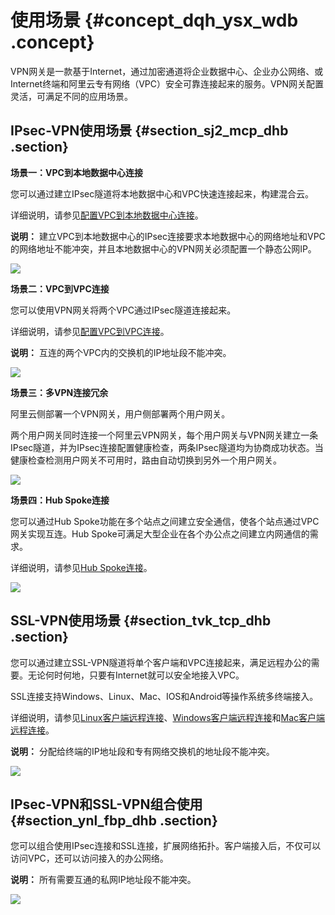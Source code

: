 # 使用场景 {#concept_dqh_ysx_wdb .concept}

VPN网关是一款基于Internet，通过加密通道将企业数据中心、企业办公网络、或Internet终端和阿里云专有网络（VPC）安全可靠连接起来的服务。VPN网关配置灵活，可满足不同的应用场景。

## IPsec-VPN使用场景 {#section_sj2_mcp_dhb .section}

**场景一：VPC到本地数据中心连接**

您可以通过建立IPsec隧道将本地数据中心和VPC快速连接起来，构建混合云。

详细说明，请参见[配置VPC到本地数据中心连接](../../../../../intl.zh-CN/IPsec-VPN入门/建立站点到站点连接.md#)。

**说明：** 建立VPC到本地数据中心的IPsec连接要求本地数据中心的网络地址和VPC的网络地址不能冲突，并且本地数据中心的VPN网关必须配置一个静态公网IP。

![](http://static-aliyun-doc.oss-cn-hangzhou.aliyuncs.com/assets/img/13347/15552932103235_zh-CN.png)

**场景二：VPC到VPC连接**

您可以使用VPN网关将两个VPC通过IPsec隧道连接起来。

详细说明，请参见[配置VPC到VPC连接](../../../../../intl.zh-CN/用户指南/配置IPsec-VPN/配置VPC到VPC连接.md#)。

**说明：** 互连的两个VPC内的交换机的IP地址段不能冲突。

![](http://static-aliyun-doc.oss-cn-hangzhou.aliyuncs.com/assets/img/13347/15552932113237_zh-CN.png)

**场景三：多VPN连接冗余**

阿里云侧部署一个VPN网关，用户侧部署两个用户网关。

两个用户网关同时连接一个阿里云VPN网关，每个用户网关与VPN网关建立一条IPsec隧道，并为IPsec连接配置健康检查，两条IPsec隧道均为协商成功状态。当健康检查检测用户网关不可用时，路由自动切换到另外一个用户网关。

![](http://static-aliyun-doc.oss-cn-hangzhou.aliyuncs.com/assets/img/13347/155529321141013_zh-CN.png)

**场景四：Hub Spoke连接**

您可以通过Hub Spoke功能在多个站点之间建立安全通信，使各个站点通过VPC网关实现互连。Hub Spoke可满足大型企业在各个办公点之间建立内网通信的需求。

详细说明，请参见[Hub Spoke连接](../../../../../intl.zh-CN/用户指南/配置IPsec-VPN/配置多站点连接.md#)。

![](http://static-aliyun-doc.oss-cn-hangzhou.aliyuncs.com/assets/img/13347/155529321141054_zh-CN.png)

## SSL-VPN使用场景 {#section_tvk_tcp_dhb .section}

您可以通过建立SSL-VPN隧道将单个客户端和VPC连接起来，满足远程办公的需要。无论何时何地，只要有Internet就可以安全地接入VPC。

SSL连接支持Windows、Linux、Mac、IOS和Android等操作系统多终端接入。

详细说明，请参见[Linux客户端远程连接](../../../../../intl.zh-CN/SSL-VPN入门/Linux客户端远程连接.md#)、[Windows客户端远程连接](../../../../../intl.zh-CN/SSL-VPN入门/Windows客户端远程连接.md#)和[Mac客户端远程连接](../../../../../intl.zh-CN/SSL-VPN入门/Mac客户端远程连接.md#)。

**说明：** 分配给终端的IP地址段和专有网络交换机的地址段不能冲突。

![](http://static-aliyun-doc.oss-cn-hangzhou.aliyuncs.com/assets/img/13347/15552932113238_zh-CN.png)

## IPsec-VPN和SSL-VPN组合使用 {#section_ynl_fbp_dhb .section}

您可以组合使用IPsec连接和SSL连接，扩展网络拓扑。客户端接入后，不仅可以访问VPC，还可以访问接入的办公网络。

**说明：** 所有需要互通的私网IP地址段不能冲突。

![](http://static-aliyun-doc.oss-cn-hangzhou.aliyuncs.com/assets/img/13347/15552932113239_zh-CN.png)

